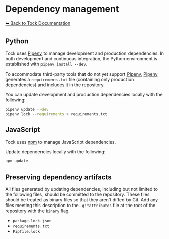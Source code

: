 # Dependency management

[:arrow_left: Back to Tock Documentation](../docs)

## Python

Tock uses [Pipenv] to manage development and production dependencies.
In both development and continuous integration, the Python environment is
established with `pipenv install --dev`. 

To accommodate third-party tools that do not yet support [Pipenv], [Pipenv] generates a `requirements.txt` file (containing
only production dependencies) and includes it in the repository.

You can update development and production dependencies locally with the following:

```sh
pipenv update --dev
pipenv lock --requirements > requirements.txt
```

## JavaScript

Tock uses [npm] to manage JavaScript dependencies.

Update dependencies locally with the following:

```sh
npm update
```

## Preserving dependency artifacts

All files generated by updating dependencies, including but not limited to the
following files, should be committed to the repository. These files should be
treated as binary files so that they aren't diffed by Git. Add any files meeting this
description to the `.gitattributes` file at the root of the repository with the
`binary` flag.

- `package-lock.json`
- `requirements.txt`
- `Pipfile.lock`

[Pipenv]: https://docs.pipenv.org/
[npm]: https://www.npmjs.com
